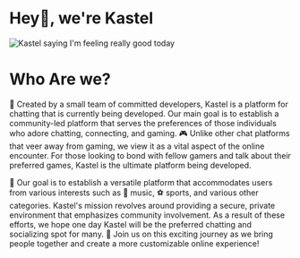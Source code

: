 # Hey👋, we're Kastel

![Kastel saying I'm feeling really good today](https://raw.githubusercontent.com/Kastelll/.github/master/images/feelinggood.jpg)

# Who Are we?

🚀 Created by a small team of committed developers, Kastel is a platform for chatting that is currently being developed. Our main goal is to establish a community-led platform that serves the preferences of those individuals who adore chatting, connecting, and gaming. 🎮 Unlike other chat platforms that veer away from gaming, we view it as a vital aspect of the online encounter. For those looking to bond with fellow gamers and talk about their preferred games, Kastel is the ultimate platform being developed.

🌟 Our goal is to establish a versatile platform that accommodates users from various interests such as 🎵 music, ⚽ sports, and various other categories. Kastel's mission revolves around providing a secure, private environment that emphasizes community involvement. As a result of these efforts, we hope one day Kastel will be the preferred chatting and socializing spot for many. 🤝 Join us on this exciting journey as we bring people together and create a more customizable online experience!
